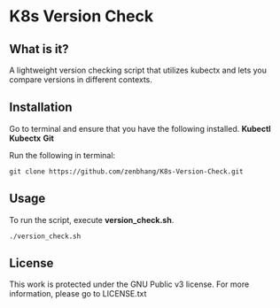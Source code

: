 # K8s Version Check

## What is it?
A lightweight version checking script that utilizes kubectx and lets you compare versions in different contexts.

## Installation
Go to terminal and ensure that you have the following installed.
**Kubectl**
**Kubectx**
**Git**

Run the following in terminal:
```
git clone https://github.com/zenbhang/K8s-Version-Check.git
```

## Usage
To run the script, execute **version_check.sh**.
```
./version_check.sh
```

## License
This work is protected under the GNU Public v3 license. For more information, please go to LICENSE.txt
